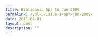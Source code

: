 ```yaml
---
title: Biblioasia Apr to Jun 2009
permalink: /vol-5/issue-1/apr-jun-2009/
date: 2011-04-01
layout: post
description: ""
---
```

